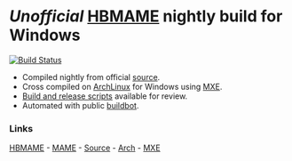 # *Unofficial* [HBMAME] nightly build for Windows

[![Build Status](https://build.btolab.com/bot/png?builder=mame-windows&size=large)][buildw64]

* Compiled nightly from official [source].
* Cross compiled on [ArchLinux] for Windows using [MXE].
* [Build and release scripts] available for review.
* Automated with public [buildbot].

### Links

[HBMAME] - [MAME] - [Source][source] - [Arch][ArchLinux] - [MXE]

[MAME]: http://mamedev.org/
[HBMAME]: http://hbmame.1emulation.com/
[source]: https://github.com/Robbbert/hbmame
[buildw64]: https://build.btolab.com/bot/builders/hbmame-mingw64
[MXE]: https://mxe.cc/
[ArchLinux]: https://archlinux.org/
[Build and release scripts]: https://github.com/btolab/buildsupport/tree/hbmame
[buildbot]: https://build.btolab.com/bot/
